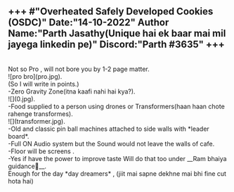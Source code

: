 +++
                      #"**Overheated Safely Developed Cookies (OSDC)**"
Date:"14-10-2022"
Author Name:"Parth Jasathy(Unique hai ek baar mai mil jayega linkedin pe)"
Discord:"Parth #3635"
+++
---
<br>
Not so Pro , will not bore you by 1-2 page matter.
<br>
![pro bro](pro.jpg).
<br>
(So I will write in points.)<br>
-Zero Gravity Zone(itna kaafi nahi hai kya?).<br>
![](0.jpg).
<br>
-Food supplied to a person using drones or Transformers(haan haan chote rahenge transformes).<br>
![](transformer.jpg).
<br>
-Old and classic pin ball machines attached to side walls with *leader board*.<br>
-Full ON Audio system but the Sound would not leave the walls of cafe.<br>
-Floor will be screens .<br>
-Yes if have the power to improve taste Will do that too under __Ram bhaiya guidance🙏__.<br>
Enough for the day *day dreamers* , (jiit mai sapne dekhne mai bhi fine cut hota hai)<br>
